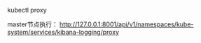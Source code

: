 kubectl proxy


master节点执行：
http://127.0.0.1:8001/api/v1/namespaces/kube-system/services/kibana-logging/proxy
